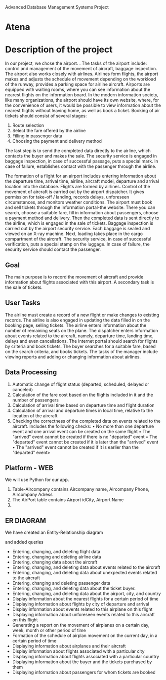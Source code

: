 Advanced Database Management Systems Project

# Atena

Description of the project 
=====================
In our project, we chose the airport. .
The tasks of the airport include: control and management of the movement of aircraft, baggage inspection. The airport also works closely with airlines.
Airlines form flights, the airport makes and adjusts the schedule of movement depending on the workload of the runway, provides a parking space for airline aircraft. Airports are equipped with waiting rooms, where you can see information about the nearest flights on the information board.
In the modern information society, like many organizations, the airport should have its own website, where, for the convenience of users, it would be possible to view information about the nearest flights without leaving home, as well as book a ticket. Booking of air tickets should consist of several stages:

1. Route selection
2. Select the fare offered by the airline
3. Filling in passenger data
4. Choosing the payment and delivery method

The last step is to send the completed data directly to the airline, which contacts the buyer and makes the sale.
The security service is engaged in baggage inspection, in case of successful passage, puts a special mark. In case of failure, establishes contact with the passenger through the airline.


The formation of a flight for an airport includes entering information about the departure time, arrival time, airline, aircraft model, departure and arrival location into the database. Flights are formed by airlines.
Control of the movement of aircraft is carried out by the airport dispatcher. It gives permission for take-off / landing, records delays, unforeseen circumstances, and monitors weather conditions.
The airport must book and sell tickets through the information portal-the website. There you can search, choose a suitable fare, fill in information about passengers, choose a payment method and delivery. Then the completed data is sent directly to the airline, which is engaged in the sale of tickets.
Baggage inspection is carried out by the airport security service. Each baggage is sealed and viewed on an X-ray machine. Next, loading takes place in the cargo compartment of the aircraft. The security service, in case of successful verification, puts a special stamp on the luggage. In case of failure, the security service should contact the passenger.


Goal
------
The main purpose is to record the movement of aircraft and provide information about flights associated with this airport. A secondary task is the sale of tickets.

User Tasks
-----------
The airline must create a record of a new flight or make changes to existing records. The airline is also engaged in updating the data filled in on the booking page, selling tickets. The airline enters information about the number of remaining seats on the plane.
The dispatcher enters information about events related to the aircraft, namely, departure time, landing time, delays and even cancellations.
The Internet portal should search for flights by criteria and book tickets.
The buyer searches for a suitable fare, based on the search criteria, and books tickets.
The tasks of the manager include viewing reports and adding or changing information about airlines.

Data Processing
----------------
1. Automatic change of flight status (departed, scheduled, delayed or canceled)
2. Calculation of the fare cost based on the flights included in it and the number of passengers
3. Calculation of arrival time based on departure time and flight duration
4. Calculation of arrival and departure times in local time, relative to the location of the aircraft
5. Checking the correctness of the completed data on events related to the aircraft. Includes the following checks:
• No more than one departure event and one arrival event can be created on the same flight
• The "arrived" event cannot be created if there is no "departed" event
• The "departed" event cannot be created if it is later than the "arrived" event
• The "arrived" event cannot be created if it is earlier than the "departed" event»

Platform - WEB
---------------
We will use Python for our app.
1) Table-Aircompany contains Aircompany name, Aircompany Phone, Aircompany Adress
2) The  AirPort table contains Airport idCity, Airport Name
3) 


ER DIAGRAM
------------
We have created an Entity-Relationship diagram

and added queries
* Entering, changing, and deleting flight data
* Entering, changing and deleting airline data
* Entering, changing data about the aircraft
* Entering, changing, and deleting data about events related to the aircraft
* Entering, changing, and deleting data about unexpected events related to the aircraft
* Entering, changing and deleting passenger data
* Entering, changing, and deleting data about the ticket buyer.
* Entering, changing, and deleting data about the airport, city, and country
* Display information about the nearest flights for a certain period of time
* Displaying information about flights by city of departure and arrival
* Display information about events related to this airplane on this flight
* Displaying information about unforeseen events related to this aircraft on this flight
* Generating a report on the movement of airplanes on a certain day, week, month or other period of time
* Formation of the schedule of airplan movement on the current day, in a certain period of time
* Displaying information about airplanes and their aircraft
* Display information about flights associated with a particular city
* Displaying information about flights associated with a particular country
* Displaying information about the buyer and the tickets purchased by them
* Displaying information about passengers for whom tickets are booked
